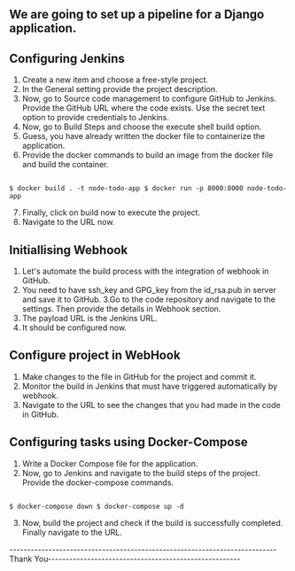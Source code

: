 ## We are going to set up a pipeline for a Django application.

## Configuring Jenkins

1. Create a new item and choose a free-style project.
2. In the General setting provide the project description.
3. Now, go to Source code management to configure GitHub to Jenkins. Provide the GitHub URL where the code exists. Use the secret text option to provide credentials to Jenkins.
4. Now, go to Build Steps and choose the execute shell build option.
5. Guess, you have already written the docker file to containerize the application.
6. Provide the docker commands to build an image from the docker file and build the container.

```

$ docker build . -t node-todo-app $ docker run -p 8000:8000 node-todo-app
```

7. Finally, click on build now to execute the project.
8. Navigate to the URL now.
   
## Initiallising Webhook

1. Let's automate the build process with the integration of webhook in GitHub.
2. You need to have ssh_key and GPG_key from the id_rsa.pub in server and save it to GitHub. 3.Go to the code repository and navigate to the settings. Then provide the details in Webhook section.
3. The payload URL is the Jenkins URL.
4. It should be configured now.

## Configure project in WebHook

1. Make changes to the file in GitHub for the project and commit it.
2. Monitor the build in Jenkins that must have triggered automatically by webhook.
3. Navigate to the URL to see the changes that you had made in the code in GitHub.

## Configuring tasks using Docker-Compose

1. Write a Docker Compose file for the application.
2. Now, go to Jenkins and navigate to the build steps of the project. Provide the docker-compose commands.

```

$ docker-compose down $ docker-compose up -d
```

3. Now, build the project and check if the build is successfully completed. Finally navigate to the URL.
   
---------------------------------------------------------------------------Thank You------------------------------------------------------


